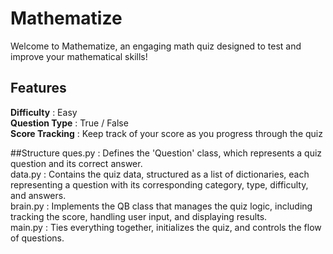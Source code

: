 # Mathematize
Welcome to Mathematize, an engaging math quiz designed to test and improve your mathematical skills!

## Features
**Difficulty** : Easy <br>
**Question Type** : True / False <br>
**Score Tracking** : Keep track of your score as you progress through the quiz

##Structure
ques.py : Defines the 'Question' class, which represents a quiz question and its correct answer. <br>
data.py : Contains the quiz data, structured as a list of dictionaries, each representing a question with its corresponding category, type, difficulty, and answers. <br>
brain.py : Implements the QB class that manages the quiz logic, including tracking the score, handling user input, and displaying results. <br>
main.py : Ties everything together, initializes the quiz, and controls the flow of questions.


